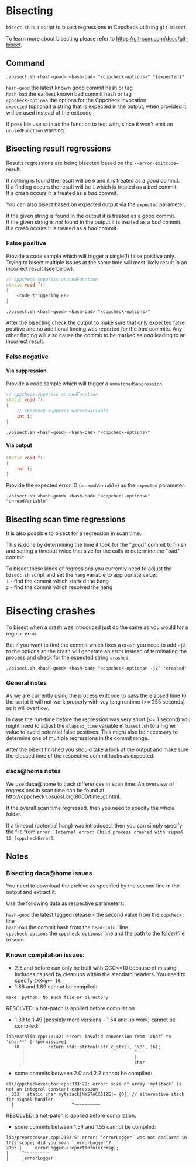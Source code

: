 # Bisecting

`bisect.sh` is a script to bisect regressions in Cppcheck utilizing `git-bisect`.

To learn more about bisecting please refer to https://git-scm.com/docs/git-bisect. 

## Command

```
./bisect.sh <hash-good> <hash-bad> "<cppcheck-options>" "[expected]"
```

`hash-good` the latest known good commit hash or tag<br/>
`hash-bad` the earliest known bad commit hash or tag<br/>
`cppcheck-options` the options for the Cppcheck invocation<br/>
`expected` (optional) a string that is expected in the output; when provided it will be used instead of the exitcode

If possible use `main` as the function to test with, since it won't emit an `unusedFunction` warning.

## Bisecting result regressions

Results regressions are being bisected based on the `--error-exitcode=` result.

If nothing is found the result will be `0` and it is treated as a _good_ commit.<br/>
If a finding occurs the result will be `1` which is treated as a _bad_ commit.<br/>
If a crash occurs it is treated as a _bad_ commit.

You can also bisect based on expected output via the `expected` parameter.

If the given string is found in the output it is treated as a _good_ commit.<br/>
If the given string is _not_ found in the output it is treated as a _bad_ commit.<br/>
If a crash occurs it is treated as a _bad_ commit.

### False positive

Provide a code sample which will trigger a single(!) false positive only. Trying to bisect multiple issues at the same time will most likely result in an incorrect result (see below).

```cpp
// cppcheck-suppress unusedFunction
static void f()
{
    <code triggering FP>
}
```

```
./bisect.sh <hash-good> <hash-bad> "<cppcheck-options>"
```

After the bisecting check the output to make sure that only expected false positive and no additional finding was reported for the _bad_ commits. Any other finding will also cause the commit to be marked as _bad_ leading to an incorrect result.  

### False negative

#### Via suppression

Provide a code sample which will trigger a `unmatchedSuppression`.

```cpp
// cppcheck-suppress unusedFunction
static void f()
{
    // cppcheck-suppress unreadVariable
    int i;
}
```

```
./bisect.sh <hash-good> <hash-bad> "<cppcheck-options>"
```

#### Via output

```cpp
static void f()
{
    int i;
}
```

Provide the expected error ID (`unreadVariable`) as the `expected` parameter.

```
./bisect.sh <hash-good> <hash-bad> "<cppcheck-options>" "unreadVariable"
```

## Bisecting scan time regressions

It is also possible to bisect for a regression in scan time.

This is done by determining the time it took for the "good" commit to finish and setting a timeout twice that size for the calls to determine the "bad" commit.

To bisect these kinds of regressions you currently need to adjust the `bisect.sh` script and set the `hang` variable to appropriate value:<br/>
`1` - find the commit which started the hang<br/>
`2` - find the commit which resolved the hang<br/>

# Bisecting crashes

To bisect when a crash was introduced just do the same as you would for a regular error.

But if you want to find the commit which fixes a crash you need to add `-j2` to the options so the crash will generate an error instead of terminating the process and check for the expected string `crashed`.

```
./bisect.sh <hash-good> <hash-bad> "<cppcheck-options> -j2" "crashed"
```

### General notes

As we are currently using the process exitcode to pass the elapsed time to the script it will not work properly with vey long runtime (>= 255 seconds) as it will overflow.

In case the run-time before the regression was very short (<= 1 second) you might need to adjust the `elapsed_time` variable in `bisect.sh` to a higher value to avoid potential false positives.
This might also be necessary to determine one of multiple regressions in the commit range. 

After the bisect finished you should take a look at the output and make sure the elpased time of the respective commit looks as expected.

### daca@home notes

We use daca@home to track differences in scan time. An overview of regressions in scan time can be found at http://cppcheck1.osuosl.org:8000/time_gt.html.

If the overall scan time regressed, then you need to specify the whole folder.

If a timeout (potential hang) was introduced, then you can simply specify the file from `error: Internal error: Child process crashed with signal 15 [cppcheckError]`.

## Notes

### Bisecting daca@home issues

You need to download the archive as specified by the second line in the output and extract it.

Use the following data as respective parameters:

`hash-good` the latest tagged release - the second value from the `cppcheck:` line<br/>
`hash-bad` the commit hash from the `head-info:` line<br/>
`cppcheck-options` the `cppcheck-options:` line and the path to the folder/file to scan<br/>

### Known compilation issues:

- 2.5 and before can only be built with GCC<=10 because of missing includes caused by cleanups within the standard headers. You need to specify `CXX=g++-10`.
- 1.88 and 1.89 cannot be compiled:
```
make: python: No such file or directory
```
RESOLVED: a hot-patch is applied before compilation.
- 1.39 to 1.49 (possibly more versions - 1.54 and up work) cannot be compiled:
```
lib/mathlib.cpp:70:42: error: invalid conversion from ‘char’ to ‘char**’ [-fpermissive]
   70 |         return std::strtoul(str.c_str(), '\0', 16);
      |                                          ^~~~
      |                                          |
      |                                          char
```
- some commits between 2.0 and 2.2 cannot be compiled:
```
cli/cppcheckexecutor.cpp:333:22: error: size of array ‘mytstack’ is not an integral constant-expression
  333 | static char mytstack[MYSTACKSIZE]= {0}; // alternative stack for signal handler
  |                      ^~~~~~~~~~~
```
RESOLVED: a hot-patch is applied before compilation.
- some commits between 1.54 and 1.55 cannot be compiled:
```
lib/preprocessor.cpp:2103:5: error: ‘errorLogger’ was not declared in this scope; did you mean ‘_errorLogger’?
2103 |     errorLogger->reportInfo(errmsg);
|     ^~~~~~~~~~~
|     _errorLogger
```
